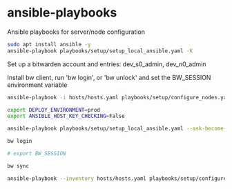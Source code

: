 # ansible-playbooks

Ansible playbooks for server/node configuration

```bash
sudo apt install ansible -y
ansible-playbook playbooks/setup/setup_local_ansible.yaml -K
```

Set up a bitwarden account and entries: dev_s0_admin, dev_n0_admin

Install bw client, run 'bw login', or 'bw unlock' and set the BW_SESSION environment variable

```bash
ansible-playbook -i hosts/hosts.yaml playbooks/setup/configure_nodes.yaml --tags new
```

```bash
export DEPLOY_ENVIRONMENT=prod
export ANSIBLE_HOST_KEY_CHECKING=False

ansible-playbook playbooks/setup/setup_local_ansible.yaml --ask-become-pass

bw login

# export BW_SESSION

bw sync

ansible-playbook --inventory hosts/hosts.yaml playbooks/setup/configure_nodes.yaml --tags new --limit n0

```
